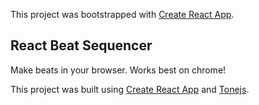 This project was bootstrapped with [Create React App](https://github.com/facebook/create-react-app).

## React Beat Sequencer

Make beats in your browser. Works best on chrome! 

This project was built using [Create React App](https://github.com/facebook/create-react-app) and [Tonejs](https://github.com/Tonejs/tonejs.github.io).
